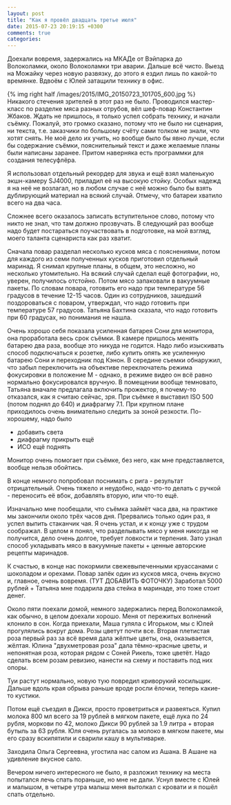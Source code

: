 ```yaml
---
layout: post
title: "Как я провёл двадцать третье июля"
date: 2015-07-23 20:19:15 +0300
comments: true
categories: 
---
```

Доехали вовремя, задержались на МКАДе от Вэйпарка до Волоколамки, около Волоколамки три аварии. Дальше всё чисто. Выезд на Можайку через новую развязку, до этого я ездил лишь по какой-то времянке. Вдвоём с Юлей затащили технику в офис.

{% img right half /images/2015/IMG_20150723_101705_600.jpg %}
Никакого стечения зрителей в этот раз не было. Проводился мастер-класс по разделке мяса разных отрубов, вёл шеф-повар Константин Жбаков. Ждать не пришлось, я только успел собрать технику, и начали съёмку. Пожалуй, это громко сказано, потому что не было ни сценария, ни текста, т.е. заказчики по большому счёту сами толком не знали, что хотят снять. Не моё дело их учить, но вообще было бы явно лучше, если бы содержание съёмки, пояснительный текст и даже желаемые планы были написаны заранее. Притом наверняка есть программки для создания телесуфлёра.

Я использовал отдельный рекордер для звука и ещё взял маленькую экшн-камеру SJ4000, приладил её на высокую стойку. Особых надежд я на неё не возлагал, но в любом случае с неё можно было бы взять дублирующий материал на всякий случай. Отмечу, что батареи хватило всего на два часа.

Сложнее всего оказалось записать вступительное слово, потому что никто не знал, что там должно прозвучать. В следующий раз вообще надо будет постараться поучаствовать в подготовке, на мой взгляд, моего таланта сценариста как раз хватит.

Сначала повар разделал несколько кусков мяса с пояснениями, потом для каждого из семи полученных кусков приготовил отдельный маринад. Я снимал крупные планы, в общем, это несложно, но несколько утомительно. На всякий случай сделал ещё фотографии, но, уверен, получилось отстойно. Потом мясо запаковали в вакуумные пакеты. По словам повара, готовить его надо при температуре 56 градусов в течение 12-15 часов. Один из сотрудников, зашедший поздороваться с поваром, утверждал, что надо готовить при температуре 57 градусов. Татьяна Бахтина сказала, что надо готовить при 60 градусах, но понимания не нашла.

Очень хорошо себя показала усиленная батарея Сони для монитора, она проработала весь срок съёмки. В камере пришлось менять батарею два раза, вообще это никуда не годится. Надо либо изыскивать способ подключаться к розетке, либо купить опять же усиленную батарею Сони и переходник под Кэнон. В середине съемки обнаружил, что забыл переключить на объективе переключатель режима фокусировки в положение М - однако, в режиме видео он всё равно нормально фокусировался вручную. В помещении вообще темновато, Татьяна вначале предлагала включить прожектор, я почему-то отказался, как я считаю сейчас, зря. При съёмке я выставил ISO 500 (потом поднял до 640) и диафрагму 7.1. При крупном плане приходилось очень внимательно следить за зоной резкости. По-хорошему, надо было

- добавить света
- диафрагму прикрыть ещё
- ИСО ещё поднять

Монитор очень помогает при съёмке, без него, как мне представляется, вообще нельзя обойтись.

В конце немного попробовал поснимать с рига - результат отрицательный. Очень тяжело и неудобно, надо что-то делать с ручкой - переносить её вбок, добавлять вторую, или что-то ещё.

Изначально мне пообещали, что съёмка займёт часа два, на практике мы закончили около трёх часов дня. Прервались только один раз, я успел выпить стаканчик чая. Я очень устал, и к концу уже с трудом соображал. В целом я понял, что разделывать мясо у меня никогда не получится, дело очень долгое, требует ловкости и терпения. Зато узнал способ укладывать мясо в вакуумные пакеты + ценные авторские рецепты маринадов.

К счастью, в конце нас покормили свежевыпеченными круассанами с шоколадом и орехами. Повар запёк один из кусков мяса, очень вкусно и, главное, очень вовремя. (ТУТ ДОБАВИТЬ ФОТОЧКУ) Заработал 5000 рублей + Татьяна мне подарила два стейка в маринаде, это тоже стоит денег.

Около пяти поехали домой, немного задержались перед Волоколамкой, как обычно, в целом доехали хорошо. Меня от пережитых волнений клонило в сон. Когда приехали, Маша гуляла с Игорьком, мы с Юлей прогулялись вокруг дома. Розы цветут почти все. Вторая плетистая роза первый раз за всё время дала жёлтые цветы, она, оказывается, жёлтая. Юлина "двухметровая роза" дала тёмно-красные цветы, и непонятная роза, которая рядом с Соней Рикель, тоже цветёт. Надо сделать всем розам ревизию, нанести на схему и поставить под них опоры.

Туи растут нормально, новую тую повредил криворукий косильщик. Дальше вдоль края обрыва раньше вроде росли ёлочки, теперь какие-то кустики.

Потом ещё съездил в Дикси, просто проветриться и развеяться. Купил молока 800 мл всего за 19 рублей в мягком пакете, ещё лука по 24 рубля, моркови по 42, молоко Дикси 90 рублей за 1.9 литра + вторая бутыль за 63 рубля. Юля очень ругалась за молоко в мягком пакете, мы его сразу вскипятили и сварили кашу в мультиварке.

Заходила Ольга Сергеевна, угостила нас салом из Ашана. В Ашане на удивление вкусное сало.

Вечером ничего интересного не было, я разложил технику на места попытался лечь спать пораньше, но мне не дали. Уснул вместе с Юлей и малышом, в четыре утра малыш меня вытолкал с кровати и я пошёл спать отдельно.